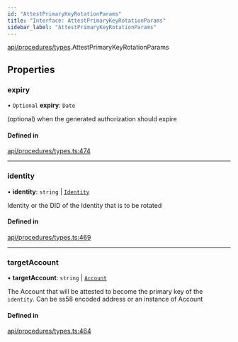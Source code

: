 ```yaml
---
id: "AttestPrimaryKeyRotationParams"
title: "Interface: AttestPrimaryKeyRotationParams"
sidebar_label: "AttestPrimaryKeyRotationParams"
---
```


[api/procedures/types](../../../../../modules/API/Procedures/Types/Types.md).AttestPrimaryKeyRotationParams

## Properties

### expiry

• `Optional` **expiry**: `Date`

(optional) when the generated authorization should expire

#### Defined in

[api/procedures/types.ts:474](https://github.com/PolymeshAssociation/polymesh-sdk/blob/968f8d70c/src/api/procedures/types.ts#L474)

___

### identity

• **identity**: `string` \| [`Identity`](../../../../../classes/API/Entities/Identity/Identity.md)

Identity or the DID of the Identity that is to be rotated

#### Defined in

[api/procedures/types.ts:469](https://github.com/PolymeshAssociation/polymesh-sdk/blob/968f8d70c/src/api/procedures/types.ts#L469)

___

### targetAccount

• **targetAccount**: `string` \| [`Account`](../../../../../classes/API/Entities/Account/Account.md)

The Account that will be attested to become the primary key of the `identity`. Can be ss58 encoded address or an instance of Account

#### Defined in

[api/procedures/types.ts:464](https://github.com/PolymeshAssociation/polymesh-sdk/blob/968f8d70c/src/api/procedures/types.ts#L464)
